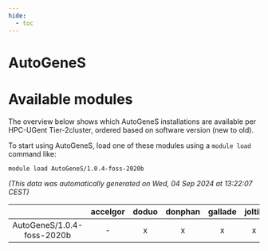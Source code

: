 ```yaml
---
hide:
  - toc
---
```


AutoGeneS
=========

# Available modules


The overview below shows which AutoGeneS installations are available per HPC-UGent Tier-2cluster, ordered based on software version (new to old).

To start using AutoGeneS, load one of these modules using a `module load` command like:

```shell
module load AutoGeneS/1.0.4-foss-2020b
```

*(This data was automatically generated on Wed, 04 Sep 2024 at 13:22:07 CEST)*  

| |accelgor|doduo|donphan|gallade|joltik|shinx|skitty|
| :---: | :---: | :---: | :---: | :---: | :---: | :---: | :---: |
|AutoGeneS/1.0.4-foss-2020b|-|x|x|x|x|-|x|
